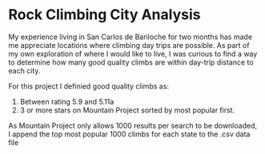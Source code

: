 # Rock Climbing City Analysis

My experience living in San Carlos de Bariloche for two months has made me appreciate locations where climbing day trips are possible. As part of my own exploration of where I would like to live, I was curious to find a way to determine how many good quality climbs are within day-trip distance to each city.

For this project I definied good quality climbs as:
1. Between rating 5.9 and 5.11a
1. 3 or more stars on Mountain Project sorted by most popular first. 

As Mountain Project only allows 1000 results per search to be downloaded, I append the top most popular 1000 climbs for each state to the .csv data file
